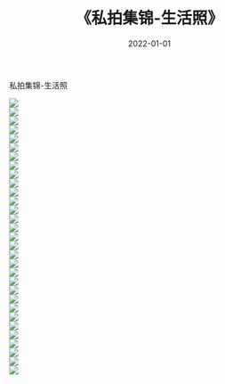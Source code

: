﻿---
layout: post
title:  《私拍集锦-生活照》
date:   2022-01-01
img: http://img.660000.xyz/Sharelink/网络美图/2022/私拍集锦-生活照/000.jpg
categories: [美女, 清纯, 唯美]
---

私拍集锦-生活照

  ![](http://img.660000.xyz/Sharelink/网络美图/2022/私拍集锦-生活照/001.jpg) <br> ![](http://img.660000.xyz/Sharelink/网络美图/2022/私拍集锦-生活照/002.jpg) <br> ![](http://img.660000.xyz/Sharelink/网络美图/2022/私拍集锦-生活照/003.jpg) <br> ![](http://img.660000.xyz/Sharelink/网络美图/2022/私拍集锦-生活照/004.jpg) <br> ![](http://img.660000.xyz/Sharelink/网络美图/2022/私拍集锦-生活照/005.jpg) <br> ![](http://img.660000.xyz/Sharelink/网络美图/2022/私拍集锦-生活照/006.jpg) <br> ![](http://img.660000.xyz/Sharelink/网络美图/2022/私拍集锦-生活照/007.jpg) <br> ![](http://img.660000.xyz/Sharelink/网络美图/2022/私拍集锦-生活照/008.jpg) <br> ![](http://img.660000.xyz/Sharelink/网络美图/2022/私拍集锦-生活照/009.jpg) <br> ![](http://img.660000.xyz/Sharelink/网络美图/2022/私拍集锦-生活照/010.jpg) <br> ![](http://img.660000.xyz/Sharelink/网络美图/2022/私拍集锦-生活照/011.jpg) <br> ![](http://img.660000.xyz/Sharelink/网络美图/2022/私拍集锦-生活照/012.jpg) <br> ![](http://img.660000.xyz/Sharelink/网络美图/2022/私拍集锦-生活照/013.jpg) <br> ![](http://img.660000.xyz/Sharelink/网络美图/2022/私拍集锦-生活照/014.jpg) <br> ![](http://img.660000.xyz/Sharelink/网络美图/2022/私拍集锦-生活照/015.jpg) <br> ![](http://img.660000.xyz/Sharelink/网络美图/2022/私拍集锦-生活照/016.jpg) <br> ![](http://img.660000.xyz/Sharelink/网络美图/2022/私拍集锦-生活照/017.jpg) <br> ![](http://img.660000.xyz/Sharelink/网络美图/2022/私拍集锦-生活照/018.jpg) <br> ![](http://img.660000.xyz/Sharelink/网络美图/2022/私拍集锦-生活照/019.jpg) <br> ![](http://img.660000.xyz/Sharelink/网络美图/2022/私拍集锦-生活照/020.jpg) <br> ![](http://img.660000.xyz/Sharelink/网络美图/2022/私拍集锦-生活照/021.jpg) <br> ![](http://img.660000.xyz/Sharelink/网络美图/2022/私拍集锦-生活照/022.jpg) <br> ![](http://img.660000.xyz/Sharelink/网络美图/2022/私拍集锦-生活照/023.jpg) <br> ![](http://img.660000.xyz/Sharelink/网络美图/2022/私拍集锦-生活照/024.jpg) <br> ![](http://img.660000.xyz/Sharelink/网络美图/2022/私拍集锦-生活照/025.jpg) <br> ![](http://img.660000.xyz/Sharelink/网络美图/2022/私拍集锦-生活照/026.jpg) <br> ![](http://img.660000.xyz/Sharelink/网络美图/2022/私拍集锦-生活照/027.jpg) <br> ![](http://img.660000.xyz/Sharelink/网络美图/2022/私拍集锦-生活照/028.jpg) <br> ![](http://img.660000.xyz/Sharelink/网络美图/2022/私拍集锦-生活照/029.jpg) <br> ![](http://img.660000.xyz/Sharelink/网络美图/2022/私拍集锦-生活照/030.jpg) <br> ![](http://img.660000.xyz/Sharelink/网络美图/2022/私拍集锦-生活照/031.jpg) <br>